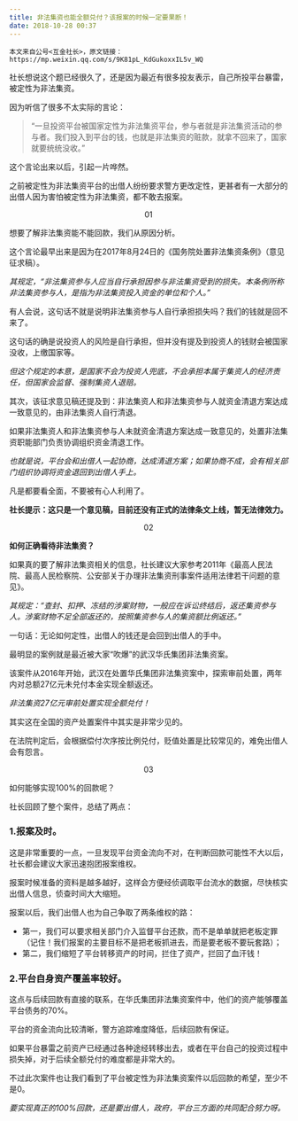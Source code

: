 ```yaml
---
title: 非法集资也能全额兑付？该报案的时候一定要果断！
date: 2018-10-28 00:37
---
```



    本文来自公号<互金社长>，原文链接： https://mp.weixin.qq.com/s/9K81pL_KdGukoxxIL5v_WQ 


社长想说这个题已经很久了，还是因为最近有很多投友表示，自己所投平台暴雷，被定性为非法集资。

因为听信了很多不太实际的言论：

>   “一旦投资平台被国家定性为非法集资平台，参与者就是非法集资活动的参与者。我们投入到平台的钱，也就是非法集资的赃款，就拿不回来了，国家就要统统没收。”

这个言论出来以后，引起一片哗然。

之前被定性为非法集资平台的出借人纷纷要求警方更改定性，更甚者有一大部分的出借人因为害怕被定性为非法集资，都不敢去报案。

<center>01</center>

想要了解非法集资能不能回款，我们从原因分析。

这个言论最早出来是因为在2017年8月24日的《国务院处置非法集资条例》（意见征求稿）。

*其规定，“非法集资参与人应当自行承担因参与非法集资受到的损失。本条例所称非法集资参与人，是指为非法集资投入资金的单位和个人。”*

有人会说，这句话不就是说明非法集资参与人自行承担损失吗？我们的钱就是回不来了。

这句话的确是说投资人的风险是自行承担，但并没有提及到投资人的钱财会被国家没收，上缴国家等。

*但这个规定的本意，是国家不会为投资人兜底，不会承担本属于集资人的经济责任，但国家会监督、强制集资人退赔。*

其次，该征求意见稿还提及到：非法集资人和非法集资参与人就资金清退方案达成一致意见的，由非法集资人自行清退。

如果非法集资人和非法集资参与人未就资金清退方案达成一致意见的，处置非法集资职能部门负责协调组织资金清退工作。

*也就是说，平台会和出借人一起协商，达成清退方案；如果协商不成，会有相关部门组织协调将资金退回到出借人手上。*

凡是都要看全面，不要被有心人利用了。

**社长提示：这只是一个意见稿，目前还没有正式的法律条文上线，暂无法律效力。**


<center>02</center>

**如何正确看待非法集资？**

如果真的要了解非法集资相关的信息，社长建议大家参考2011年《最高人民法院、最高人民检察院、公安部关于办理非法集资刑事案件适用法律若干问题的意见》。

*其规定：“查封、扣押、冻结的涉案财物，一般应在诉讼终结后，返还集资参与人。涉案财物不足全部返还的，按照集资参与人的集资额比例返还。”*

一句话：无论如何定性，出借人的钱还是会回到出借人的手中。

最明显的案例就是最近被大家“吹爆”的武汉华氏集团非法集资案。

该案件从2016年开始，武汉在处置华氏集团非法集资案中，探索审前处置，两年内对总额27亿元未兑付本金实现全额返还。

*非法集资27亿元审前处置实现全额兑付！*

其实这在全国的资产处置案件中其实是非常少见的。

在法院判定后，会根据偿付次序按比例兑付，贬值处置是比较常见的，难免出借人会有怨言。

<center>03</center>

如何能够实现100%的回款呢？

社长回顾了整个案件，总结了两点：

### 1.报案及时。

这是非常重要的一点，一旦发现平台资金流向不对，在判断回款可能性不大以后，社长都会建议大家迅速抱团报案维权。

报案时候准备的资料是越多越好，这样会方便经侦调取平台流水的数据，尽快核实出借人信息，侦查时间大大缩短。

报案以后，我们出借人也为自己争取了两条维权的路：

- 第一，我们可以要求相关部门介入监督平台还款，而不是单单就把老板定罪（记住！我们报案的主要目标不是把老板抓进去，而是要老板不要玩套路）；
- 第二，我们缩短了平台转移资产的时间，拦住了资产，拦回了血汗钱！

### 2.平台自身资产覆盖率较好。

这点与后续回款有直接的联系，在华氏集团非法集资案件中，他们的资产能够覆盖平台债务的70%。

平台的资金流向比较清晰，警方追踪难度降低，后续回款有保证。

如果平台暴雷之前资产已经通过各种途经转移出去，或者在平台自己的投资过程中损失掉，对于后续全额兑付的难度都是非常大的。


不过此次案件也让我们看到了平台被定性为非法集资案件以后回款的希望，至少不是0。

*要实现真正的100%回款，还是要出借人，政府，平台三方面的共同配合努力呀。*